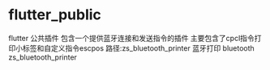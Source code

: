 # flutter_public
flutter 公共插件
包含一个提供蓝牙连接和发送指令的插件 主要包含了cpcl指令打印小标签和自定义指令escpos 路径:zs_bluetooth_printer
蓝牙打印
bluetooth
zs_bluetooth_printer 
